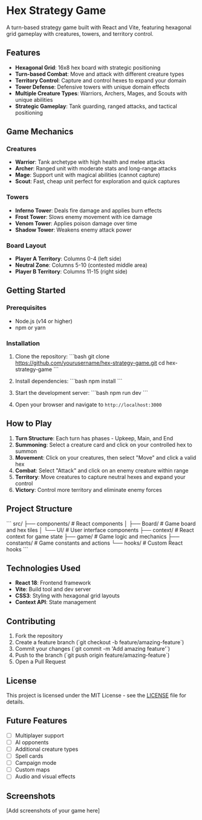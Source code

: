 # Hex Strategy Game

A turn-based strategy game built with React and Vite, featuring hexagonal grid gameplay with creatures, towers, and territory control.

## Features

- **Hexagonal Grid**: 16x8 hex board with strategic positioning
- **Turn-based Combat**: Move and attack with different creature types
- **Territory Control**: Capture and control hexes to expand your domain
- **Tower Defense**: Defensive towers with unique domain effects
- **Multiple Creature Types**: Warriors, Archers, Mages, and Scouts with unique abilities
- **Strategic Gameplay**: Tank guarding, ranged attacks, and tactical positioning

## Game Mechanics

### Creatures
- **Warrior**: Tank archetype with high health and melee attacks
- **Archer**: Ranged unit with moderate stats and long-range attacks
- **Mage**: Support unit with magical abilities (cannot capture)
- **Scout**: Fast, cheap unit perfect for exploration and quick captures

### Towers
- **Inferno Tower**: Deals fire damage and applies burn effects
- **Frost Tower**: Slows enemy movement with ice damage
- **Venom Tower**: Applies poison damage over time
- **Shadow Tower**: Weakens enemy attack power

### Board Layout
- **Player A Territory**: Columns 0-4 (left side)
- **Neutral Zone**: Columns 5-10 (contested middle area)
- **Player B Territory**: Columns 11-15 (right side)

## Getting Started

### Prerequisites
- Node.js (v14 or higher)
- npm or yarn

### Installation

1. Clone the repository:
\`\`\`bash
git clone https://github.com/yourusername/hex-strategy-game.git
cd hex-strategy-game
\`\`\`

2. Install dependencies:
\`\`\`bash
npm install
\`\`\`

3. Start the development server:
\`\`\`bash
npm run dev
\`\`\`

4. Open your browser and navigate to `http://localhost:3000`

## How to Play

1. **Turn Structure**: Each turn has phases - Upkeep, Main, and End
2. **Summoning**: Select a creature card and click on your controlled hex to summon
3. **Movement**: Click on your creatures, then select "Move" and click a valid hex
4. **Combat**: Select "Attack" and click on an enemy creature within range
5. **Territory**: Move creatures to capture neutral hexes and expand your control
6. **Victory**: Control more territory and eliminate enemy forces

## Project Structure

\`\`\`
src/
├── components/          # React components
│   ├── Board/          # Game board and hex tiles
│   └── UI/             # User interface components
├── context/            # React context for game state
├── game/               # Game logic and mechanics
├── constants/          # Game constants and actions
└── hooks/              # Custom React hooks
\`\`\`

## Technologies Used

- **React 18**: Frontend framework
- **Vite**: Build tool and dev server
- **CSS3**: Styling with hexagonal grid layouts
- **Context API**: State management

## Contributing

1. Fork the repository
2. Create a feature branch (\`git checkout -b feature/amazing-feature\`)
3. Commit your changes (\`git commit -m 'Add amazing feature'\`)
4. Push to the branch (\`git push origin feature/amazing-feature\`)
5. Open a Pull Request

## License

This project is licensed under the MIT License - see the [LICENSE](LICENSE) file for details.

## Future Features

- [ ] Multiplayer support
- [ ] AI opponents
- [ ] Additional creature types
- [ ] Spell cards
- [ ] Campaign mode
- [ ] Custom maps
- [ ] Audio and visual effects

## Screenshots

[Add screenshots of your game here]